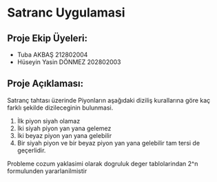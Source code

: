 # Satranc Uygulamasi

## Proje Ekip Üyeleri:

* Tuba AKBAŞ                212802004
* Hüseyin Yasin DÖNMEZ      202802003


## Proje Açıklaması:
Satranç tahtası üzerinde Piyonların aşağıdaki diziliş kurallarına göre kaç farklı şekilde dizileceginin bulunmasi.

1)	İlk piyon siyah olamaz
2)	İki siyah piyon yan yana gelemez
3)	İki beyaz piyon yan yana gelebilir
4)	Bir siyah piyon ve bir beyaz piyon yan yana gelebilir tam tersi de geçerlidir.

Probleme cozum yaklasimi olarak dogruluk deger tablolarindan 2^n formulunden yararlanilmistir

